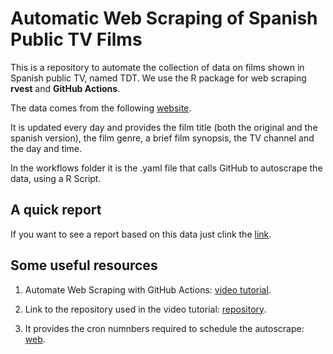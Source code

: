 # Automatic Web Scraping of Spanish Public TV Films
This is a repository to automate the collection of data on films shown in Spanish public TV, named TDT. We use the R package for web scraping **rvest** and **GitHub Actions**.

The data comes from the following [website](https://www.elmundo.es/television/programacion-tv/peliculas.html).

It is updated every day and provides the film title (both the original and the spanish version), the film genre, a brief film synopsis, the TV channel and the day and time.

In the workflows folder it is the .yaml file that calls GitHub to autoscrape the data, using a R Script.

## A quick report

If you want to see a report based on this data just clink the [link](https://rpubs.com/GuilleDiaz7/956062).

## Some useful resources

1. Automate Web Scraping with GitHub Actions: [video tutorial](https://www.youtube.com/watch?v=N3NrWMxeeJQ).

2. Link to the repository used in the video tutorial: [repository](https://github.com/amrrs/scrape-automation).

3. It provides the cron numnbers required to schedule the autoscrape: [web](https://crontab.guru/).

